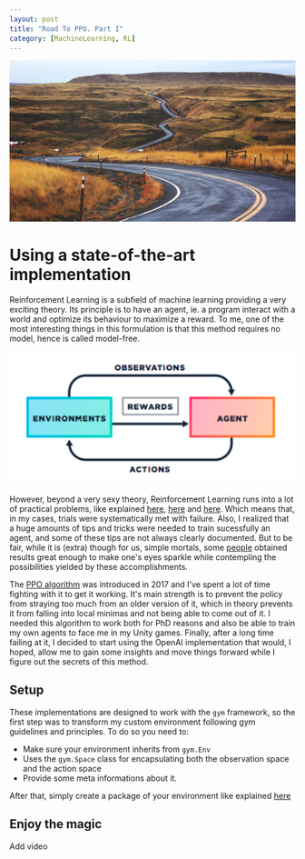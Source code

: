 ```yaml
---
layout: post
title: "Road To PPO. Part I"
category: [MachineLearning, RL]
---
```

<img src="/images/ppo1.jpg" class="fit image">

# Using a state-of-the-art implementation 

Reinforcement Learning is a subfield of machine learning providing a very exciting theory. Its principle is to have an agent, ie. a program interact with a world and optimize its behaviour to maximize a reward. To me, one of the most interesting things in this formulation is that this method requires no model, hence is called model-free. 

<img src="/images/rl1.png" class="fit image">

However, beyond a very sexy theory, Reinforcement Learning runs into a lot of practical problems, like explained [here](https://himanshusahni.github.io/2018/02/23/reinforcement-learning-never-worked.html), [here](https://www.alexirpan.com/2018/02/14/rl-hard.html) and [here](http://amid.fish/reproducing-deep-rl?utm_source=mybridge&utm_medium=blog&utm_campaign=read_more). Which means that, in my cases, trials were systematically met with failure. Also, I realized that a huge amounts of tips and tricks were needed to train sucessfully an agent, and some of these tips are not always clearly documented.  But to be fair, while it is (extra) though for us, simple mortals, some [people](https://openai.com) obtained results great enough to make one's eyes sparkle while contempling the possibilities yielded by these accomplishments.  

The [PPO algorithm](https://blog.openai.com/openai-baselines-ppo/) was introduced in 2017 and I've spent a lot of time fighting with it to get it working. It's main strength is to prevent the policy from straying too much from an older version of it, which in theory prevents it from falling into local minimas and not being able to come out of it. I needed this algorithm to work both for PhD reasons and also be able to train my own agents to face me in my Unity games. Finally, after a long time failing at it, I decided to start using the OpenAI implementation that would, I hoped, allow me to gain some insights and move things forward while I figure out the secrets of this method. 

## Setup

These implementations are designed to work with the `gym` framework, so the first step was to transform my custom environment following gym guidelines and principles. 
To do so you need to: 

* Make sure your environment inherits from `gym.Env`
* Uses the `gym.Space` class for encapsulating both the observation space and the action space
* Provide some meta informations about it. 

After that, simply create a package of your environment like explained [here](https://github.com/openai/gym/tree/master/gym/envs)


## Enjoy the magic 

Add video 



